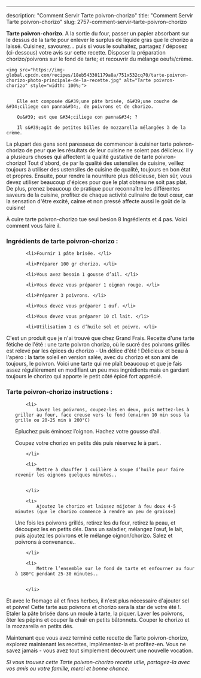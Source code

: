 ---
description: "Comment Servir Tarte poivron-chorizo"
title: "Comment Servir Tarte poivron-chorizo"
slug: 2757-comment-servir-tarte-poivron-chorizo

<p>
	<strong>Tarte poivron-chorizo</strong>. 
	A la sortie du four, passer un papier absorbant sur le dessus de la tarte pour enlever le surplus de liquide gras que le chorizo a laissé. Cuisinez, savourez… puis si vous le souhaitez, partagez / déposez (ci-dessous) votre avis sur cette recette. Disposer la préparation chorizo/poivrons sur le fond de tarte; et recouvrir du mélange oeufs/crème.
</p>
<p>
	
	<img src="https://img-global.cpcdn.com/recipes/18eb543301179a8a/751x532cq70/tarte-poivron-chorizo-photo-principale-de-la-recette.jpg" alt="Tarte poivron-chorizo" style="width: 100%;">
	
	
		Elle est composée d&#39;une pâte brisée, d&#39;une couche de &#34;ciliege con panna&#34;, de poivrons et de chorizo.
	
		Qu&#39; est que &#34;ciliege con panna&#34; ?
	
		Il s&#39;agit de petites billes de mozzarella mélangées à de la crème.
	
</p>

La plupart des gens sont paresseux de commencer à cuisiner tarte poivron-chorizo de peur que les résultats de leur cuisine ne soient pas délicieux. Il y a plusieurs choses qui affectent la qualité gustative de tarte poivron-chorizo! Tout d'abord, de par la qualité des ustensiles de cuisine, veillez toujours à utiliser des ustensiles de cuisine de qualité, toujours en bon état et propres. Ensuite, pour rendre la nourriture plus délicieuse, bien sûr, vous devez utiliser beaucoup d'épices pour que le plat obtenu ne soit pas plat. De plus, prenez beaucoup de pratique pour reconnaître les différentes saveurs de la cuisine, profitez de chaque activité culinaire de tout cœur, car la sensation d'être excité, calme et non pressé affecte aussi le goût de la cuisine!

<!--inarticleads1-->

À cuire tarte poivron-chorizo tue seul besion 8 Ingrédients et 4 pas. Voici comment vous faire il.

<h3>Ingrédients de tarte poivron-chorizo :</h3>

<ol>
	
		<li>Fournir 1 pâte brisée. </li>
	
		<li>Préparer 100 gr chorizo. </li>
	
		<li>Vous avez besoin 1 gousse d’ail. </li>
	
		<li>Vous devez vous préparer 1 oignon rouge. </li>
	
		<li>Préparer 3 poivrons. </li>
	
		<li>Vous devez vous préparer 1 œuf. </li>
	
		<li>Vous devez vous préparer 10 cl lait. </li>
	
		<li>Utilisation 1 cs d’huile sel et poivre. </li>
	
</ol>

C&#39;est un produit que je n&#39;ai trouvé que chez Grand Frais. Recette d&#39;une tarte fétiche de l&#39;été : une tarte poivron chorizo, où le sucré des poivrons grillés est relevé par les épices du chorizo - Un délice d&#39;été ! Délicieux et beau à l&#39;apéro : la tarte soleil en version salée, avec du chorizo et son ami de toujours, le poivron. Voici une tarte qui me plaît beaucoup et que je fais assez régulièrement en modifiant un peu mes ingrédients mais en gardant toujours le chorizo qui apporte le petit côté épicé fort apprécié. 

<!--inarticleads2-->

<h3>Tarte poivron-chorizo instructions :</h3>

<ol>
	
		<li>
			Lavez les poivrons, coupez-les en deux, puis mettez-les à griller au four, face creuse vers le fond (environ 10 min sous la grille ou 20-25 min à 200°C)

Épluchez puis émincez l’oignon. Hachez votre gousse d’ail.

Coupez votre chorizo en petits dés puis réservez le à part..
			
			
		</li>
	
		<li>
			Mettre à chauffer 1 cuillère à soupe d’huile pour faire revenir les oignons quelques minutes..
			
			
		</li>
	
		<li>
			Ajoutez le chorizo et laissez mijoter à feu doux 4-5 minutes (que le chorizo commence à rendre un peu de graisse)
Une fois les poivrons grillés, retirez les du four, retirez la peau, et découpez les en petits dés. 
Dans un saladier, mélangez l’œuf, le lait, puis ajoutez les poivrons et le mélange oignon/chorizo.
Salez et poivrons à convenance..
			
			
		</li>
	
		<li>
			Mettre l’ensemble sur le fond de tarte et enfourner au four à 180°C pendant 25-30 minutes..
			
			
		</li>
	
</ol>

Et avec le fromage ail et fines herbes, il n&#39;est plus nécessaire d&#39;ajouter sel et poivre! Cette tarte aux poivrons et chorizo sera la star de votre été !. Etaler la pâte brisée dans un moule à tarte, la piquer. Laver les poivrons, ôter les pépins et couper la chair en petits bâtonnets. Couper le chorizo et la mozzarella en petits dés. 

<!--inarticleads1-->

<p>
Maintenant que vous avez terminé cette recette de Tarte poivron-chorizo, explorez maintenant les recettes, implémentez-la et profitez-en. Vous ne savez jamais - vous avez tout simplement découvert une nouvelle vocation.
</p>

<p>
<i>Si vous trouvez cette Tarte poivron-chorizo recette utile, partagez-la avec vos amis ou votre famille, merci et bonne chance.</i>
</p>
